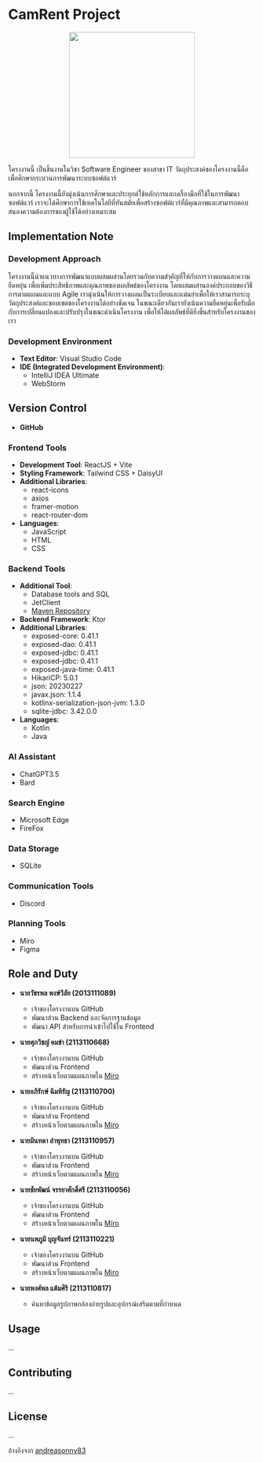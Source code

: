 # CamRent Project


<div align="center">
  <img src="https://github.com/rushmi0/CamRent/assets/120770468/7bfc0c12-dbbd-41f4-92cc-3c6c9ce6592a" height=256 width=256 />
</div>

โครงงานนี้ เป็นชิ้นงานในวิชา Software Engineer ของสาขา IT วัตถุประสงค์ของโครงงานนี้คือเพื่อศึกษากระบวนการพัฒนาระบบซอฟต์แวร์

นอกจากนี้ โครงงานนี้ยังมุ่งเน้นการศึกษาและประยุกต์ใช้หลักการและเครื่องมือที่ใช้ในการพัฒนาซอฟต์แวร์ เราจะได้ศึกษาการใช้เทคโนโลยีที่ทันสมัยเพื่อสร้างซอฟต์แวร์ที่มีคุณภาพและสามารถตอบสนองความต้องการของผู้ใช้ได้อย่างเหมาะสม

## Implementation Note

### Development Approach
โครงงานนี้นำแนวทางการพัฒนาแบบผสมผสานโดยรวมกับความสำคัญที่ให้กับการวางแผนและความยืดหยุ่น เพื่อเพิ่มประสิทธิภาพและคุณภาพของผลลัพธ์ของโครงงาน 
โดยผสมผสานองค์ประกอบของวิธีการตามแผนและแบบ Agile เรามุ่งเน้นให้การวางแผนเป็นระเบียบและแม่นยำเพื่อให้เราสามารถระบุวัตถุประสงค์และขอบเขตของโครงงานได้อย่างชัดเจน 
ในขณะเดียวกันเรายังเน้นความยืดหยุ่นเพื่อรับมือกับการเปลี่ยนแปลงและปรับปรุงในขณะดำเนินโครงงาน เพื่อให้ได้ผลลัพธ์ที่ดียิ่งขึ้นสำหรับโครงงานของเรา


### Development Environment
- **Text Editor**: Visual Studio Code
- **IDE (Integrated Development Environment)**:
  - IntelliJ IDEA Ultimate
  - WebStorm

## Version Control
- **GitHub**

### Frontend Tools
- **Development Tool**: ReactJS + Vite
- **Styling Framework**: Tailwind CSS + DaisyUI
- **Additional Libraries**:
  - react-icons
  - axios
  - framer-motion
  - react-router-dom
- **Languages**:
  - JavaScript
  - HTML
  - CSS

### Backend Tools
- **Additional Tool**:
  -  Database tools and SQL
  - JetClient
  - [Maven Repository](https://mvnrepository.com/)
- **Backend Framework**: Ktor
- **Additional Libraries**:
  - exposed-core: 0.41.1
  - exposed-dao: 0.41.1
  - exposed-jdbc: 0.41.1
  - exposed-jdbc: 0.41.1
  - exposed-java-time: 0.41.1
  - HikariCP: 5.0.1
  - json: 20230227
  - javax.json: 1.1.4
  - kotlinx-serialization-json-jvm: 1.3.0
  - sqlite-jdbc: 3.42.0.0
- **Languages**:
  - Kotlin
  - Java

### AI Assistant
- ChatGPT3.5
- Bard

### Search Engine
- Microsoft Edge 
- FireFox

### Data Storage
- SQLite

### Communication Tools
- Discord

### Planning Tools
- Miro
- Figma

## Role and Duty

* **นายวัชรพล พงษ์วิลัย (2013111089)**
  - เจ้าของโครงงานบน GitHub
  - พัฒนาส่วน Backend และจัดการฐานข้อมูล
  - พัฒนา API สำหรับการนำเข้าไปใช้ใน Frontend

* **นายศุภวิชญ์ คมขำ (2113110668)**
  - เจ้าของโครงงานบน GitHub
  - พัฒนาส่วน Frontend
  - สร้างหน้าเว็บตามแผนภาพใน [Miro](https://miro.com/welcomeonboard/ZmUxV3VKZ25EalVta005bTRJSWJiN0FpNzZDS0R4NTdRWUJWSVdYelFNRUVvamYxWTluWjZtQ2FnQ3c1RzhwY3wzNDU4NzY0NTU4NTY5MjE2MzY2fDI=?share_link_id=195079943401)

* **นายอภิรักษ์ ฉิมหิรัญ (2113110700)**
  - เจ้าของโครงงานบน GitHub
  - พัฒนาส่วน Frontend
  - สร้างหน้าเว็บตามแผนภาพใน [Miro](https://miro.com/welcomeonboard/ZmUxV3VKZ25EalVta005bTRJSWJiN0FpNzZDS0R4NTdRWUJWSVdYelFNRUVvamYxWTluWj2tQ2FnQ3c1RzhwY3wzNDU4NzY0NTU4NTY5MjE2MzY2fDI=?share_link_id=195079943401)

* **นายมินทดา ลำพุทธา (2113110957)**
  - เจ้าของโครงงานบน GitHub
  - พัฒนาส่วน Frontend
  - สร้างหน้าเว็บตามแผนภาพใน [Miro](https://miro.com/welcomeonboard/ZmUxV3VKZ25EalVta005bTRJSWJiN0FpNzZDS0R4NTdRWUJWSVdYelFNRUVvamYxWTluWj2tQ2FnQ3c1RzhwY3wzNDU4NzY0NTU4NTY5MjE2MzY2fDI=?share_link_id=195079943401)

* **นายชัยพัฒน์ จรรยาศักดิ์ศรี (2113110056)**
  - เจ้าของโครงงานบน GitHub
  - พัฒนาส่วน Frontend
  - สร้างหน้าเว็บตามแผนภาพใน [Miro](https://miro.com/welcomeonboard/ZmUxV3VKZ25EalVta005bTRJSWJiN0FpNzZDS0R4NTdRWUJWSVdYelFNRUVvamYxWTluWj2tQ2FnQ3c1RzhwY3wzNDU4NzY0NTU4NTY5MjE2MzY2fDI=?share_link_id=195079943401)

* **นายนพภูมิ บุญจันทร์ (2113110221)**
  - เจ้าของโครงงานบน GitHub
  - พัฒนาส่วน Frontend
  - สร้างหน้าเว็บตามแผนภาพใน [Miro](https://miro.com/welcomeonboard/ZmUxV3VKZ25EalVta005bTRJSWJiN0FpNzZDS0R4NTdRWUJWSVdYelFNRUVvamYxWTluWj2tQ2FnQ3c1RzhwY3wzNDU4NzY0NTU4NTY5MjE2MzY2fDI=?share_link_id=195079943401)

* **นายพงศ์พล แต้มศิริ (2113110817)**
  - ค้นหาข้อมูลรูปภาพกล้องถ่ายรูปและอุปกรณ์เสริมตามที่กำหนด

## Usage

...

## Contributing

...

## License

...


อ้างอิงจาก [andreasonny83](https://gist.github.com/andreasonny83/7670f4b39fe237d52636df3dec49cf3a#project-name)
